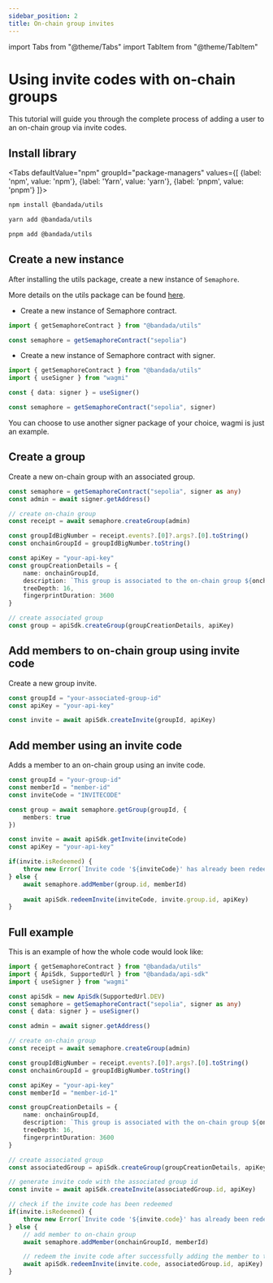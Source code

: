```yaml
---
sidebar_position: 2
title: On-chain group invites
---
```


import Tabs from "@theme/Tabs"
import TabItem from "@theme/TabItem"

# Using invite codes with on-chain groups

This tutorial will guide you through the complete process of adding a user to an on-chain group via invite codes.

## Install library

<Tabs
defaultValue="npm"
groupId="package-managers"
values={[
{label: 'npm', value: 'npm'},
{label: 'Yarn', value: 'yarn'},
{label: 'pnpm', value: 'pnpm'}
]}>
<TabItem value="npm">

```bash
npm install @bandada/utils
```

</TabItem>
<TabItem value="yarn">

```bash
yarn add @bandada/utils
```

</TabItem>
<TabItem value="pnpm">

```bash
pnpm add @bandada/utils
```

</TabItem>
</Tabs>

## Create a new instance

After installing the utils package, create a new instance of `Semaphore`. 

More details on the utils package can be found [here](https://github.com/bandada-infra/bandada/tree/main/libs/utils).

- Create a new instance of Semaphore contract.

```ts
import { getSemaphoreContract } from "@bandada/utils"

const semaphore = getSemaphoreContract("sepolia")
```

- Create a new instance of Semaphore contract with signer.

```ts
import { getSemaphoreContract } from "@bandada/utils"
import { useSigner } from "wagmi"

const { data: signer } = useSigner()

const semaphore = getSemaphoreContract("sepolia", signer)
```

You can choose to use another signer package of your choice, wagmi is just an example.


## Create a group

Create a new on-chain group with an associated group.

```ts
const semaphore = getSemaphoreContract("sepolia", signer as any)
const admin = await signer.getAddress()

// create on-chain group
const receipt = await semaphore.createGroup(admin)

const groupIdBigNumber = receipt.events?.[0]?.args?.[0].toString()
const onchainGroupId = groupIdBigNumber.toString()

const apiKey = "your-api-key"
const groupCreationDetails = {
    name: onchainGroupId,
    description: `This group is associated to the on-chain group ${onchainGroupId}`,
    treeDepth: 16,
    fingerprintDuration: 3600
}

// create associated group
const group = apiSdk.createGroup(groupCreationDetails, apiKey)
```

## Add members to on-chain group using invite code

Create a new group invite.

```ts
const groupId = "your-associated-group-id"
const apiKey = "your-api-key"

const invite = await apiSdk.createInvite(groupId, apiKey)
```

## Add member using an invite code

Adds a member to an on-chain group using an invite code.

```ts
const groupId = "your-group-id"
const memberId = "member-id"
const inviteCode = "INVITECODE"

const group = await semaphore.getGroup(groupId, {
    members: true
})

const invite = await apiSdk.getInvite(inviteCode)
const apiKey = "your-api-key"

if(invite.isRedeemed) {
    throw new Error(`Invite code '${inviteCode}' has already been redeemed`)
} else {
    await semaphore.addMember(group.id, memberId)
    
    await apiSdk.redeemInvite(inviteCode, invite.group.id, apiKey)
}
```

## Full example

This is an example of how the whole code would look like:

```ts
import { getSemaphoreContract } from "@bandada/utils"
import { ApiSdk, SupportedUrl } from "@bandada/api-sdk"
import { useSigner } from "wagmi"

const apiSdk = new ApiSdk(SupportedUrl.DEV)
const semaphore = getSemaphoreContract("sepolia", signer as any)
const { data: signer } = useSigner()

const admin = await signer.getAddress()

// create on-chain group
const receipt = await semaphore.createGroup(admin)

const groupIdBigNumber = receipt.events?.[0]?.args?.[0].toString()
const onchainGroupId = groupIdBigNumber.toString()

const apiKey = "your-api-key"
const memberId = "member-id-1"

const groupCreationDetails = {
    name: onchainGroupId,
    description: `This group is associated with the on-chain group ${onchainGroupId}`,
    treeDepth: 16,
    fingerprintDuration: 3600
}

// create associated group
const associatedGroup = apiSdk.createGroup(groupCreationDetails, apiKey)

// generate invite code with the associated group id
const invite = await apiSdk.createInvite(associatedGroup.id, apiKey)

// check if the invite code has been redeemed
if(invite.isRedeemed) {
    throw new Error(`Invite code '${invite.code}' has already been redeemed`)
} else {
    // add member to on-chain group
    await semaphore.addMember(onchainGroupId, memberId)

    // redeem the invite code after successfully adding the member to the on-chain group
    await apiSdk.redeemInvite(invite.code, associatedGroup.id, apiKey)
}
```
